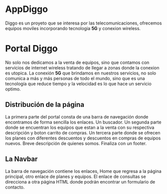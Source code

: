 # AppDiggo
Diggo es un proyeto que se interesa por las telecomunicaciones, ofrecemos equipos moviles incorporando tecnologia **5G** y conexion wireless.

# Portal Diggo
No solo nos dedicamos a la venta de equipos, sino que contamos con servicios de internet wireless tratando de llegar a zonas donde la conexion es utopica.
La conexión **5G** que brindamos en nuestros servicios, no solo comunica a más y más personas de todo el mundo, sino que es una tecnología que reduce tiempo y 
la velocidad es lo que hace un servicio optimo.

## Distribución de la página

La primera parte del portal consta de una barra de navegación donde encontramos de forma sencilla los enlaces.
Un buscador.
Un segunda parte donde se encuentran los equipos que estan a la venta con su respectiva descripción y boton carrito de compras.
Un tercera parte donde se ofrecen los planes con diferentes descuentos y descuentos en compras de equipos nuevos.
Breve descripción de quienes somos.
Finaliza con un footer.

## La Navbar

La barra de navegación contiene los enlaces, Home que regresa a la página principal, otro enlace de planes y equipos.
El enlace de consultas se direcciona a otra página HTML donde podrán encontrar un formulario de contacto.
